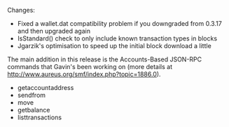 Changes:
* Fixed a wallet.dat compatibility problem if you downgraded from 0.3.17 and then upgraded again
* IsStandard() check to only include known transaction types in blocks
* Jgarzik's optimisation to speed up the initial block download a little

The main addition in this release is the Accounts-Based JSON-RPC commands that Gavin's been working on (more details at http://www.aureus.org/smf/index.php?topic=1886.0).  
* getaccountaddress
* sendfrom
* move
* getbalance
* listtransactions
